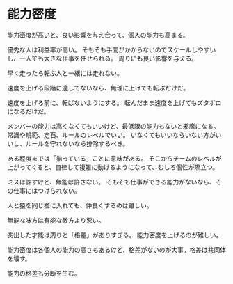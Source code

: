 # 能力密度

能力密度が高いと、良い影響を与え合って、個人の能力も高まる。

優秀な人は利益率が高い。
そもそも手間がかからないのでスケールしやすいし、一人でも大きな仕事を任せられる。
周りにも良い影響を与える。

早く走ったら転ぶ人と一緒には走れない。

速度を上げる段階に達してないなら、無理に上げても転ぶだけだ。

速度を上げる前に、転ばないようにする。
転んだまま速度を上げてもズタボロになるだけだ。

メンバーの能力は高くなくてもいいけど、最低限の能力もないと邪魔になる。
常識や規範、定石、ルールのレベルでいい。
いなくてもいいならいない方がいいし、ルールを守れないなら排除するべき。

ある程度までは「揃っている」ことに意味がある。
そこからチームのレベルが上がってくると、自律して複雑に動けるようになって、むしろ個性が際立つ。

ミスは許すけど、無能は許さない。
そもそも仕事ができる能力がないなら、その仕事にはつけられない。

人と猿を同じ檻に入れても、仲良くするのは難しい。

無能な味方は有能な敵方より悪い。

突出した才能は周りと「格差」がありすぎる。
能力密度を上げるのが難しい。

能力密度は各個人の能力の高さもあるけど、格差がないのが大事。格差は共同体を壊す。

能力の格差も分断を生む。
